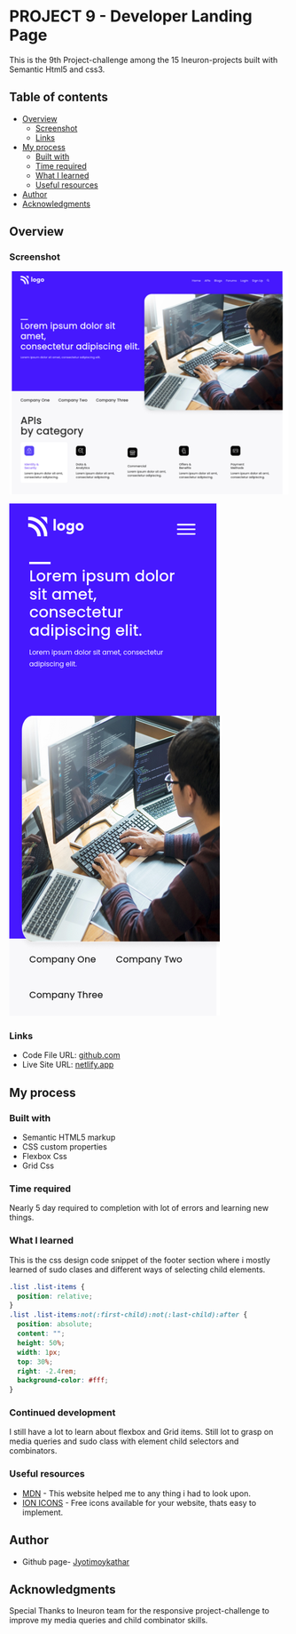 # PROJECT 9 - Developer Landing Page

This is the 9th Project-challenge among the 15 Ineuron-projects built with Semantic Html5 and css3.

## Table of contents

- [Overview](#overview)
  - [Screenshot](#screenshot)
  - [Links](#links)
- [My process](#my-process)
  - [Built with](#built-with)
  - [Time required](#time-required)
  - [What I learned](#continues-development)
  - [Useful resources](#useful-resources)
- [Author](#author)
- [Acknowledgments](#acknowledgments)

## Overview

### Screenshot

![](images/screenshotD.png)

![](images/screenshotM.png)

### Links

- Code File URL: [github.com](https://github.com/Jyotimoykathar/Project-02)
- Live Site URL: [netlify.app](https://project-02-restaurant.netlify.app/)

## My process

### Built with

- Semantic HTML5 markup
- CSS custom properties
- Flexbox Css
- Grid Css

### Time required

Nearly 5 day required to completion with lot of errors and learning new things.

### What I learned

This is the css design code snippet of the footer section where i mostly learned of sudo clases and different ways of selecting child elements.

```css
.list .list-items {
  position: relative;
}
.list .list-items:not(:first-child):not(:last-child):after {
  position: absolute;
  content: "";
  height: 50%;
  width: 1px;
  top: 30%;
  right: -2.4rem;
  background-color: #fff;
}
```

### Continued development

I still have a lot to learn about flexbox and Grid items. Still lot to grasp on media queries and sudo class with element child selectors and combinators.

### Useful resources

- [MDN](https://developer.mozilla.org/en-US/) - This website helped me to any thing i had to look upon.
- [ION ICONS](https://ionic.io/ionicons) - Free icons available for your website, thats easy to implement.

## Author

- Github page- [Jyotimoykathar](https://github.com/Jyotimoykathar/)

## Acknowledgments

Special Thanks to Ineuron team for the responsive project-challenge to improve my media queries and child combinator skills.
